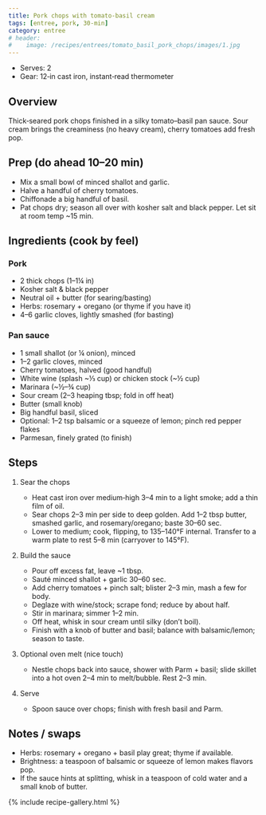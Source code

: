 ```yaml
---
title: Pork chops with tomato‑basil cream
tags: [entree, pork, 30‑min]
category: entree
# header:
#    image: /recipes/entrees/tomato_basil_pork_chops/images/1.jpg
---
```


- Serves: 2
- Gear: 12‑in cast iron, instant‑read thermometer

## Overview
Thick‑seared pork chops finished in a silky tomato–basil pan sauce. Sour cream brings the creaminess (no heavy cream), cherry tomatoes add fresh pop.

## Prep (do ahead 10–20 min)
- Mix a small bowl of minced shallot and garlic.
- Halve a handful of cherry tomatoes.
- Chiffonade a big handful of basil.
- Pat chops dry; season all over with kosher salt and black pepper. Let sit at room temp ~15 min.

## Ingredients (cook by feel)
### Pork
- 2 thick chops (1–1¼ in)
- Kosher salt & black pepper
- Neutral oil + butter (for searing/basting)
- Herbs: rosemary + oregano (or thyme if you have it)
- 4–6 garlic cloves, lightly smashed (for basting)

### Pan sauce
- 1 small shallot (or ¼ onion), minced
- 1–2 garlic cloves, minced
- Cherry tomatoes, halved (good handful)
- White wine (splash ~⅓ cup) or chicken stock (~½ cup)
- Marinara (~½–¾ cup)
- Sour cream (2–3 heaping tbsp; fold in off heat)
- Butter (small knob)
- Big handful basil, sliced
- Optional: 1–2 tsp balsamic or a squeeze of lemon; pinch red pepper flakes
- Parmesan, finely grated (to finish)

## Steps
1. Sear the chops
   - Heat cast iron over medium‑high 3–4 min to a light smoke; add a thin film of oil.
   - Sear chops 2–3 min per side to deep golden. Add 1–2 tbsp butter, smashed garlic, and rosemary/oregano; baste 30–60 sec.
   - Lower to medium; cook, flipping, to 135–140°F internal. Transfer to a warm plate to rest 5–8 min (carryover to 145°F).

2. Build the sauce
   - Pour off excess fat, leave ~1 tbsp.
   - Sauté minced shallot + garlic 30–60 sec.
   - Add cherry tomatoes + pinch salt; blister 2–3 min, mash a few for body.
   - Deglaze with wine/stock; scrape fond; reduce by about half.
   - Stir in marinara; simmer 1–2 min.
   - Off heat, whisk in sour cream until silky (don’t boil).
   - Finish with a knob of butter and basil; balance with balsamic/lemon; season to taste.

3. Optional oven melt (nice touch)
   - Nestle chops back into sauce, shower with Parm + basil; slide skillet into a hot oven 2–4 min to melt/bubble. Rest 2–3 min.

4. Serve
   - Spoon sauce over chops; finish with fresh basil and Parm.

## Notes / swaps
- Herbs: rosemary + oregano + basil play great; thyme if available.
- Brightness: a teaspoon of balsamic or squeeze of lemon makes flavors pop.
- If the sauce hints at splitting, whisk in a teaspoon of cold water and a small knob of butter.

{% include recipe-gallery.html %}
